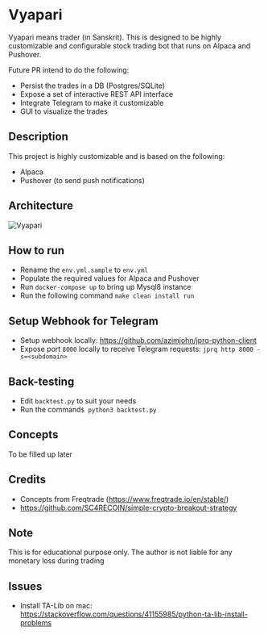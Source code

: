 # Vyapari
Vyapari means trader (in Sanskrit). This is designed to be highly customizable and configurable stock trading bot that 
runs on Alpaca and Pushover. 

Future PR intend to do the following:
- Persist the trades in a DB (Postgres/SQLite)
- Expose a set of interactive REST API interface
- Integrate Telegram to make it customizable
- GUI to visualize the trades

## Description
This project is highly customizable and is based on the following:
- Alpaca
- Pushover (to send push notifications)

## Architecture
![Vyapari](https://user-images.githubusercontent.com/4952220/134234830-a3ecd063-53ec-4a61-8a9e-72267e6e1794.jpeg)

## How to run
- Rename the `env.yml.sample` to `env.yml`
- Populate the required values for Alpaca and Pushover
- Run `docker-compose up` to bring up Mysql8 instance
- Run the following command `make clean install run`
  
## Setup Webhook for Telegram
- Setup webhook locally: https://github.com/azimjohn/jprq-python-client
- Expose port `8000` locally to receive Telegram requests: `jprq http 8000 -s=<subdomain>`

## Back-testing
- Edit `backtest.py` to suit your needs
- Run the command`$ python3 backtest.py`

## Concepts
To be filled up later

## Credits
- Concepts from Freqtrade (https://www.freqtrade.io/en/stable/)
- https://github.com/SC4RECOIN/simple-crypto-breakout-strategy

## Note
This is for educational purpose only. The author is not liable for any monetary loss during trading

## Issues
- Install TA-Lib on mac: https://stackoverflow.com/questions/41155985/python-ta-lib-install-problems
